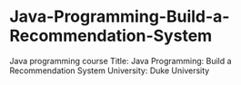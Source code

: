 # Java-Programming-Build-a-Recommendation-System
Java programming course 
Title: Java Programming: Build a Recommendation System 
University: Duke University
